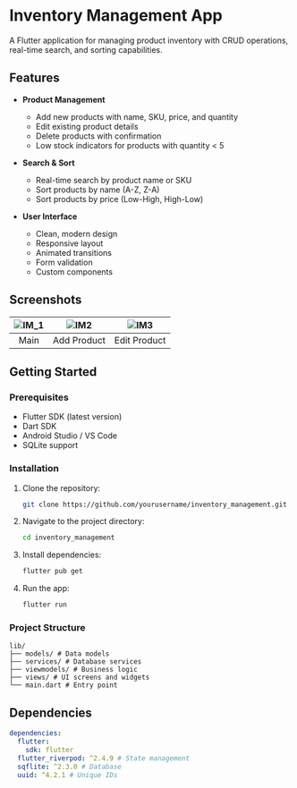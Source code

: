 # Inventory Management App

A Flutter application for managing product inventory with CRUD operations, real-time search, and sorting capabilities.

## Features

- **Product Management**
  - Add new products with name, SKU, price, and quantity
  - Edit existing product details
  - Delete products with confirmation
  - Low stock indicators for products with quantity < 5

- **Search & Sort**
  - Real-time search by product name or SKU
  - Sort products by name (A-Z, Z-A)
  - Sort products by price (Low-High, High-Low)

- **User Interface**
  - Clean, modern design
  - Responsive layout
  - Animated transitions
  - Form validation
  - Custom components

## Screenshots

| ![IM_1](https://github.com/user-attachments/assets/54f414b9-fc3e-4e32-97a1-b8ebe2ad6bf1) | ![IM2](https://github.com/user-attachments/assets/f13b4059-d29d-4d0b-85a2-aa7670cc0511) | ![IM3](https://github.com/user-attachments/assets/0b7c8861-e303-4e15-9362-25f7c1f239f6) |
|:---:|:---:|:---:|
| Main | Add Product | Edit Product |

## Getting Started

### Prerequisites
- Flutter SDK (latest version)
- Dart SDK
- Android Studio / VS Code
- SQLite support

### Installation

1. Clone the repository:
   ```bash
   git clone https://github.com/yourusername/inventory_management.git
   ```

2. Navigate to the project directory:
   ```bash
   cd inventory_management
   ```

3. Install dependencies:
   ```bash
   flutter pub get
   ```

4. Run the app:
   ```bash
   flutter run
   ```

### Project Structure

```
lib/
├── models/ # Data models
├── services/ # Database services
├── viewmodels/ # Business logic
├── views/ # UI screens and widgets
└── main.dart # Entry point
```

## Dependencies

```yaml
dependencies:
  flutter:
    sdk: flutter
  flutter_riverpod: ^2.4.9 # State management
  sqflite: ^2.3.0 # Database
  uuid: ^4.2.1 # Unique IDs
```





